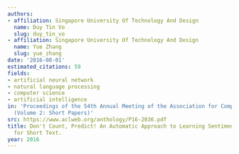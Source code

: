 ```yaml
---
authors:
- affiliation: Singapore University Of Technology And Design
  name: Duy Tin Vo
  slug: duy_tin_vo
- affiliation: Singapore University Of Technology And Design
  name: Yue Zhang
  slug: yue_zhang
date: '2016-08-01'
estimated_citations: 59
fields:
- artificial neural network
- natural language processing
- computer science
- artificial intelligence
in: 'Proceedings of the 54th Annual Meeting of the Association for Computational Linguistics
  (Volume 2: Short Papers)'
src: https://www.aclweb.org/anthology/P16-2036.pdf
title: Don't Count, Predict! An Automatic Approach to Learning Sentiment Lexicons
  for Short Text.
year: 2016
---
```

